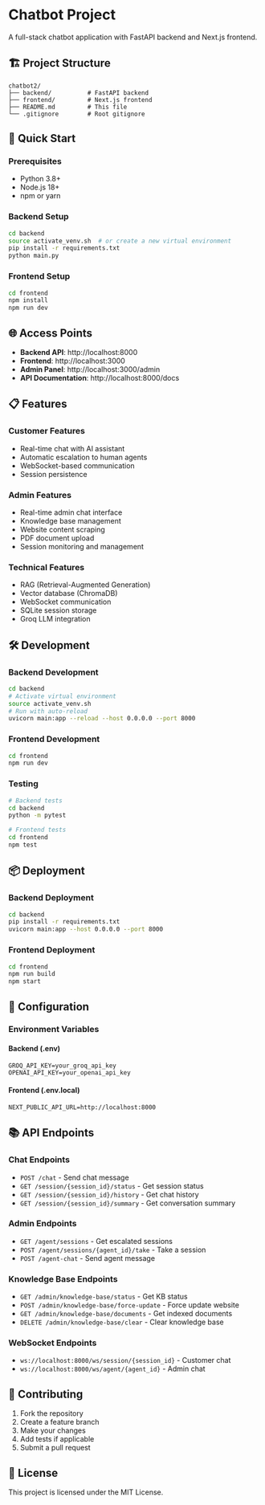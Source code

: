# Chatbot Project

A full-stack chatbot application with FastAPI backend and Next.js frontend.

## 🏗️ Project Structure

```
chatbot2/
├── backend/          # FastAPI backend
├── frontend/         # Next.js frontend
├── README.md         # This file
└── .gitignore        # Root gitignore
```

## 🚀 Quick Start

### Prerequisites
- Python 3.8+
- Node.js 18+
- npm or yarn

### Backend Setup
```bash
cd backend
source activate_venv.sh  # or create a new virtual environment
pip install -r requirements.txt
python main.py
```

### Frontend Setup
```bash
cd frontend
npm install
npm run dev
```

## 🌐 Access Points

- **Backend API**: http://localhost:8000
- **Frontend**: http://localhost:3000
- **Admin Panel**: http://localhost:3000/admin
- **API Documentation**: http://localhost:8000/docs

## 📋 Features

### Customer Features
- Real-time chat with AI assistant
- Automatic escalation to human agents
- WebSocket-based communication
- Session persistence

### Admin Features
- Real-time admin chat interface
- Knowledge base management
- Website content scraping
- PDF document upload
- Session monitoring and management

### Technical Features
- RAG (Retrieval-Augmented Generation)
- Vector database (ChromaDB)
- WebSocket communication
- SQLite session storage
- Groq LLM integration

## 🛠️ Development

### Backend Development
```bash
cd backend
# Activate virtual environment
source activate_venv.sh
# Run with auto-reload
uvicorn main:app --reload --host 0.0.0.0 --port 8000
```

### Frontend Development
```bash
cd frontend
npm run dev
```

### Testing
```bash
# Backend tests
cd backend
python -m pytest

# Frontend tests
cd frontend
npm test
```

## 📦 Deployment

### Backend Deployment
```bash
cd backend
pip install -r requirements.txt
uvicorn main:app --host 0.0.0.0 --port 8000
```

### Frontend Deployment
```bash
cd frontend
npm run build
npm start
```

## 🔧 Configuration

### Environment Variables

#### Backend (.env)
```env
GROQ_API_KEY=your_groq_api_key
OPENAI_API_KEY=your_openai_api_key
```

#### Frontend (.env.local)
```env
NEXT_PUBLIC_API_URL=http://localhost:8000
```

## 📚 API Endpoints

### Chat Endpoints
- `POST /chat` - Send chat message
- `GET /session/{session_id}/status` - Get session status
- `GET /session/{session_id}/history` - Get chat history
- `GET /session/{session_id}/summary` - Get conversation summary

### Admin Endpoints
- `GET /agent/sessions` - Get escalated sessions
- `POST /agent/sessions/{agent_id}/take` - Take a session
- `POST /agent-chat` - Send agent message

### Knowledge Base Endpoints
- `GET /admin/knowledge-base/status` - Get KB status
- `POST /admin/knowledge-base/force-update` - Force update website
- `GET /admin/knowledge-base/documents` - Get indexed documents
- `DELETE /admin/knowledge-base/clear` - Clear knowledge base

### WebSocket Endpoints
- `ws://localhost:8000/ws/session/{session_id}` - Customer chat
- `ws://localhost:8000/ws/agent/{agent_id}` - Admin chat

## 🤝 Contributing

1. Fork the repository
2. Create a feature branch
3. Make your changes
4. Add tests if applicable
5. Submit a pull request

## 📄 License

This project is licensed under the MIT License. 
